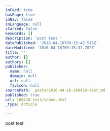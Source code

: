 ```yaml
---
inFeed: true
hasPage: true
inNav: false
inLanguage: null
starred: false
keywords: []
description: 'post test '
datePublished: '2016-04-18T09:15:42.513Z'
dateModified: '2016-04-18T09:15:37.709Z'
title: ''
author: []
authors: []
publisher:
  name: null
  domain: null
  url: null
  favicon: null
sourcePath: _posts/2016-04-18-160418-test.md
published: true
url: 160418-test/index.html
_type: Article

---
```

post test